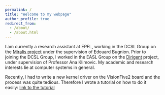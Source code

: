 ```yaml
---
permalink: /
title: "Welcome to my webpage"
author_profile: true
redirect_from: 
  - /about/
  - /about.html
---
```



I am currently a research assistant at EPFL, working in the DCSL Group on the [Miralis project](https://miralis-firmware.github.io) under the supervision of Edouard Bugnion. Prior to joining the DCSL Group, I worked in the EASL Group on the [Dirigent](https://github.com/eth-easl/dirigent) project, under supervision of Professor Ana Klimovic. My academic and research interests lie at computer systems in general.

Recently, I had to write a new kernel driver on the VisionFive2 board and the process was quite tedious.  Therefore I wrote a tutorial on how to do it easily: [link to the tutorial](https://francois141.github.io/visionfive2-board/)
